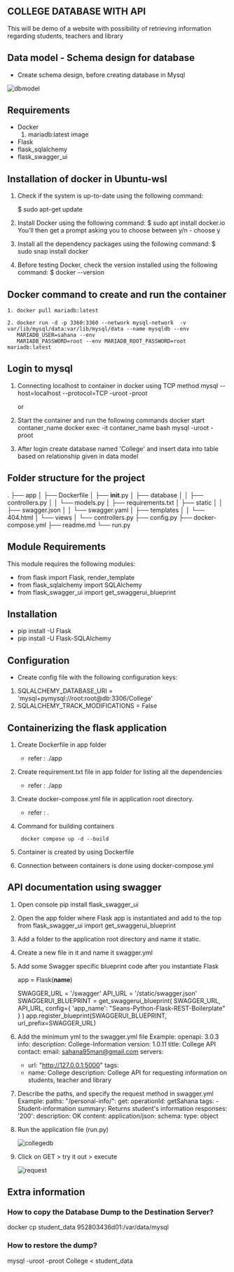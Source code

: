 ## COLLEGE DATABASE WITH API

   This will be demo of a website with possibility of retrieving information regarding students, teachers and library



## Data model - Schema design for database

   - Create schema design, before creating database in Mysql

   ![dbmodel](https://user-images.githubusercontent.com/115713117/208238709-cd6ed3bc-3d62-45e2-ae75-7cc3f07f98bf.PNG)



## Requirements

   - Docker
      1. mariadb:latest image
   - Flask
   - flask_sqlalchemy
   - flask_swagger_ui



## Installation of docker in Ubuntu-wsl

   1. Check if the system is up-to-date using the following command:

      $ sudo apt-get update

   2. Install Docker using the following command:
      $ sudo apt install docker.io
      You’ll then get a prompt asking you to choose between y/n - choose y

   3. Install all the dependency packages using the following command:
      $ sudo snap install docker

   4. Before testing Docker, check the version installed using the following command:
      $ docker --version



## Docker command to create and run the container

    1. docker pull mariadb:latest

    2. docker run -d -p 3360:3360 --network mysql-network  -v var/lib/mysql/data:var/lib/mysql/data --name mysqldb --env
       MARIADB_USER=sahana --env
       MARIADB_PASSWORD=root --env MARIADB_ROOT_PASSWORD=root  mariadb:latest



## Login to mysql

  1. Connecting localhost to container in docker using TCP method
     mysql --host=localhost --protocol=TCP -uroot -proot

     or

  2. Start the container and run the following commands
     docker start contaner_name
     docker exec -it contaner_name bash
     mysql -uroot -proot

  3. After login create database named 'College' and insert data into table based on relationship given in data model



## Folder structure for the project

   .
   ├── app
   │   ├── Dockerfile
   │   ├── __init__.py
   │   ├── database
   │   │   ├── controllers.py
   │   │   └── models.py
   │   ├── requirements.txt
   │   ├── static
   │   │   ├── swagger.json
   │   │   └── swagger.yaml
   │   ├── templates
   │   │   └── 404.html
   │   └── views
   │       └── controllers.py
   ├── config.py
   ├── docker-compose.yml
   ├── readme.md
   └── run.py



## Module Requirements

   This module requires the following modules:

   - from flask import Flask, render_template
   - from flask_sqlalchemy import SQLAlchemy
   - from flask_swagger_ui import get_swaggerui_blueprint



## Installation

   - pip install -U Flask
   - pip install -U Flask-SQLAlchemy



## Configuration

   - Create config file with the following configuration keys:

   1. SQLALCHEMY_DATABASE_URI = 'mysql+pymysql://root:root@db:3306/College'
   2. SQLALCHEMY_TRACK_MODIFICATIONS = False



## Containerizing the flask application

   1. Create Dockerfile in app folder
      - refer : ./app

   2. Create requirement.txt file in app folder for listing all the dependencies
      - refer : ./app

   3. Create docker-compose.yml file in application root directory.
      - refer : .

   4. Command for building containers

      ```
       docker compose up -d --build
      ```

   5. Container is created by using Dockerfile

   6. Connection between containers is done using docker-compose.yml



## API documentation using swagger

   1. Open console
      pip install flask_swagger_ui

   2. Open the app folder where Flask app is instantiated and add to the top
      from flask_swagger_ui import get_swaggerui_blueprint

   3. Add a folder to the application root directory and name it static.

   4. Create a new file in it and name it swagger.yml

   5. Add some Swagger specific blueprint code after you instantiate Flask

      app = Flask(__name__)

      SWAGGER_URL = '/swagger'
      API_URL = '/static/swagger.json'
      SWAGGERUI_BLUEPRINT = get_swaggerui_blueprint(
         SWAGGER_URL,
         API_URL,
         config={
            'app_name': "Seans-Python-Flask-REST-Boilerplate"
         }
      )
      app.register_blueprint(SWAGGERUI_BLUEPRINT, url_prefix=SWAGGER_URL)

6. Add the minimum yml to the swagger.yml file
     Example:
      openapi: 3.0.3
     info:
       description: College-Information
       version: 1.0.11
       title: College API
       contact:
         email: sahana95man@gmail.com
     servers:
     - url: "http://127.0.0.1:5000"
     tags:
     - name: College
       description: College API for requesting information on students, teacher and library

7. Describe the paths, and specify the request method in swagger.yml
   Example:
    paths:
   "/personal-info/":
     get:
       operationId: getSahana
       tags:
       - Student-information
       summary: Returns student's information
       responses:
         '200':
           description: OK
           content:
             application/json:
               schema:
                 type: object

8. Run the application file (run.py)

   ![collegedb](https://user-images.githubusercontent.com/115713117/208236786-f13cfe0d-7d2d-4755-9399-1918ac5d7372.PNG)

9. Click on GET > try it out > execute

   ![request](https://user-images.githubusercontent.com/115713117/208237350-433d6f23-b899-4296-a633-5dd9a0ca3aec.PNG)



## Extra information

### How to copy the Database Dump to the Destination Server?
docker cp student_data 952803436d01:/var/data/mysql


### How to restore the dump?
 mysql -uroot -proot College < student_data


